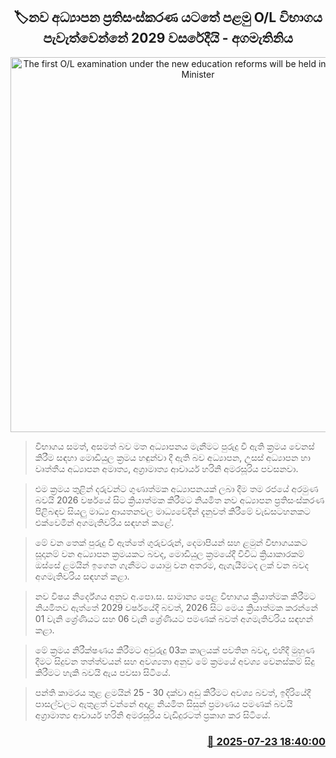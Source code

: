 <p align='center'><b><h2 align='center' title='The first O/L examination under the new education reforms will be held in 2029 - Prime Minister'>🏷නව අධ්‍යාපන ප්‍රතිසංස්කරණ යටතේ පළමු O/L විභාගය පැවැත්වෙන්නේ 2029 වසරේදීයි - අගමැතිනිය</h2></b></p>
<p align='center'><img src='https://helakuru.sgp1.cdn.digitaloceanspaces.com/esana/images/lib/harini-amarasuriya-mitiyagoda.jpg' width='600' alt='The first O/L examination under the new education reforms will be held in 2029 - Prime Minister'></p>

> විභාගය සමත්, අසමත් බව මත අධ්‍යාපනය මැනීමට පුරුදු වී ඇති ක්‍රමය වෙනස් කිරීම සඳහා මොඩියුල ක්‍රමය හඳුන්වා දී ඇති බව අධ්‍යාපන, උසස් අධ්‍යාපන හා වෘත්තීය අධ්‍යාපන අමාත්‍ය, අග්‍රාමාත්‍ය ආචාර්ය හරිනි අමරසූරිය පවසනවා.

> එම ක්‍රමය තුළින් දරුවන්ට ගුණාත්මක අධ්‍යාපනයක් ලබා දීම තම රජයේ අරමුණ බවයි 2026 වර්ෂයේ සිට ක්‍රියාත්මක කිරීමට නියමිත නව අධ්‍යාපන ප්‍රතිසංස්කරණ පිළිබඳව සියලු මාධ්‍ය ආයතනවල මාධ්‍යවේදීන් දැනුවත් කිරීමේ වැඩසටහනකට එක්වෙමින් අගමැතිවරිය සඳහන් කළේ.

> මේ වන තෙක් පුරුදු වී ඇත්තේ ගුරුවරුන්, දෙමාපියන් සහ ළමුන් විභාගයකට සූදානම් වන අධ්‍යාපන ක්‍රමයකට බවද, මොඩියුල ක්‍රමයේදී විවිධ ක්‍රියාකාරකම් ඔස්සේ ළමයින් ඉගෙන ගැනීමට යොමු වන අතරම, ඇගැයීමටද ලක් වන බවද අගමැතිවරිය සඳහන් කළා.

> නව විෂය නිර්දේශය අනුව අ.පො.ස. සාමාන්‍ය පෙළ විභාගය ක්‍රියාත්මක කිරීමට නියමිතව ඇත්තේ 2029 වර්ෂයේදී බවත්, 2026 සිට මෙය ක්‍රියාත්මක කරන්නේ 01 වැනි ශ්‍රේණියට සහ 06 වැනි ශ්‍රේණියට පමණක් බවත් අගමැතිවරිය සඳහන් කළා.

> මේ ක්‍රමය නිරීක්ෂණය කිරීමට අවුරුදු 03ක කාලයක් පවතින බවද, එහිදී මුහුණ දීමට සිදුවන තත්ත්වයන් සහ අවශ්‍යතා අනුව මේ ක්‍රමයේ අවශ්‍ය වෙනස්කම් සිදු කිරීමට හැකි බවයි ඇය පවසා සිටියේ.

> පන්ති කාමරය තුළ ළමයින් 25 - 30 දක්වා අඩු කිරීමට අවශ්‍ය බවත්, ඉදිරියේදී පාසල්වලට ඇතුළත් වන්නේ අදාළ නියමිත සිසුන් ප්‍රමාණය පමණක් බවයි අග්‍රාමාත්‍ය ආචාර්ය හරිනි අමරසූරිය වැඩිදුරටත් ප්‍රකාශ කර සිටියේ.



<h3 align='right'><a href='https://www.helakuru.lk/esana/p/112102/'>📅 2025-07-23 18:40:00</a></h3>
